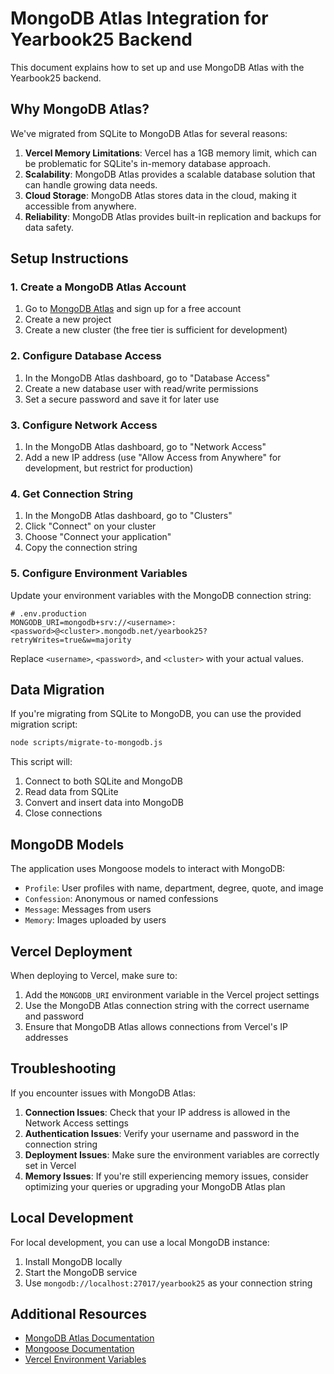# MongoDB Atlas Integration for Yearbook25 Backend

This document explains how to set up and use MongoDB Atlas with the Yearbook25 backend.

## Why MongoDB Atlas?

We've migrated from SQLite to MongoDB Atlas for several reasons:

1. **Vercel Memory Limitations**: Vercel has a 1GB memory limit, which can be problematic for SQLite's in-memory database approach.
2. **Scalability**: MongoDB Atlas provides a scalable database solution that can handle growing data needs.
3. **Cloud Storage**: MongoDB Atlas stores data in the cloud, making it accessible from anywhere.
4. **Reliability**: MongoDB Atlas provides built-in replication and backups for data safety.

## Setup Instructions

### 1. Create a MongoDB Atlas Account

1. Go to [MongoDB Atlas](https://www.mongodb.com/cloud/atlas) and sign up for a free account
2. Create a new project
3. Create a new cluster (the free tier is sufficient for development)

### 2. Configure Database Access

1. In the MongoDB Atlas dashboard, go to "Database Access"
2. Create a new database user with read/write permissions
3. Set a secure password and save it for later use

### 3. Configure Network Access

1. In the MongoDB Atlas dashboard, go to "Network Access"
2. Add a new IP address (use "Allow Access from Anywhere" for development, but restrict for production)

### 4. Get Connection String

1. In the MongoDB Atlas dashboard, go to "Clusters"
2. Click "Connect" on your cluster
3. Choose "Connect your application"
4. Copy the connection string

### 5. Configure Environment Variables

Update your environment variables with the MongoDB connection string:

```
# .env.production
MONGODB_URI=mongodb+srv://<username>:<password>@<cluster>.mongodb.net/yearbook25?retryWrites=true&w=majority
```

Replace `<username>`, `<password>`, and `<cluster>` with your actual values.

## Data Migration

If you're migrating from SQLite to MongoDB, you can use the provided migration script:

```bash
node scripts/migrate-to-mongodb.js
```

This script will:
1. Connect to both SQLite and MongoDB
2. Read data from SQLite
3. Convert and insert data into MongoDB
4. Close connections

## MongoDB Models

The application uses Mongoose models to interact with MongoDB:

- `Profile`: User profiles with name, department, degree, quote, and image
- `Confession`: Anonymous or named confessions
- `Message`: Messages from users
- `Memory`: Images uploaded by users

## Vercel Deployment

When deploying to Vercel, make sure to:

1. Add the `MONGODB_URI` environment variable in the Vercel project settings
2. Use the MongoDB Atlas connection string with the correct username and password
3. Ensure that MongoDB Atlas allows connections from Vercel's IP addresses

## Troubleshooting

If you encounter issues with MongoDB Atlas:

1. **Connection Issues**: Check that your IP address is allowed in the Network Access settings
2. **Authentication Issues**: Verify your username and password in the connection string
3. **Deployment Issues**: Make sure the environment variables are correctly set in Vercel
4. **Memory Issues**: If you're still experiencing memory issues, consider optimizing your queries or upgrading your MongoDB Atlas plan

## Local Development

For local development, you can use a local MongoDB instance:

1. Install MongoDB locally
2. Start the MongoDB service
3. Use `mongodb://localhost:27017/yearbook25` as your connection string

## Additional Resources

- [MongoDB Atlas Documentation](https://docs.atlas.mongodb.com/)
- [Mongoose Documentation](https://mongoosejs.com/docs/)
- [Vercel Environment Variables](https://vercel.com/docs/environment-variables)
